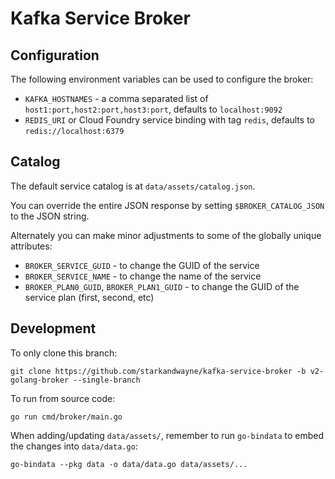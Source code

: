 # Kafka Service Broker

## Configuration

The following environment variables can be used to configure the broker:

* `KAFKA_HOSTNAMES` - a comma separated list of `host1:port,host2:port,host3:port`, defaults to `localhost:9092`
* `REDIS_URI` or Cloud Foundry service binding with tag `redis`, defaults to `redis://localhost:6379`

## Catalog

The default service catalog is at `data/assets/catalog.json`.

You can override the entire JSON response by setting `$BROKER_CATALOG_JSON` to the JSON string.

Alternately you can make minor adjustments to some of the globally unique attributes:

* `BROKER_SERVICE_GUID` - to change the GUID of the service
* `BROKER_SERVICE_NAME` - to change the name of the service
* `BROKER_PLAN0_GUID`, `BROKER_PLAN1_GUID` - to change the GUID of the service plan (first, second, etc)

## Development

To only clone this branch:

```
git clone https://github.com/starkandwayne/kafka-service-broker -b v2-golang-broker --single-branch
```

To run from source code:

```
go run cmd/broker/main.go
```

When adding/updating `data/assets/`, remember to run `go-bindata` to embed the changes into `data/data.go`:

```
go-bindata --pkg data -o data/data.go data/assets/...
```

